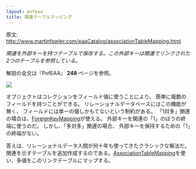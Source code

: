 ```yaml
---
layout: pofeaa
title: 関連テーブルマッピング
---
```


原文: http://www.martinfowler.com/eaaCatalog/associationTableMapping.html

*関連を外部キーを持つテーブルで保存する。この外部キーは関連でリンクされた2つのテーブルを参照している。*

解説の全文は『PofEAA』 **248** ページを参照。

![](http://www.martinfowler.com/eaaCatalog/associationTableSketch.gif)

オブジェクトはコレクションをフィールド値に使うことにより、 簡単に複数のフィールドを持つことができる。 リレーショナルデータベースにはこの機能が無く、 フィールドには単一の値しかもてないという制約がある。 「1対多」関連の場合は、[ForeignKeyMapping](ForeignKeyMapping)が使える。 外部キーを関連の「1」のほうの終端に使うのだ。 しかし、「多対多」関連の場合、 外部キーを保持するための「1」の終端がない。

答えは、リレーショナルデータ人間が何十年も使ってきたクラシックな解法だ。 関連を示すテーブルを追加作成するのである。[AssociationTableMapping](AssociationTableMapping)を使い、多値をこのリンクテーブルにマップする。
